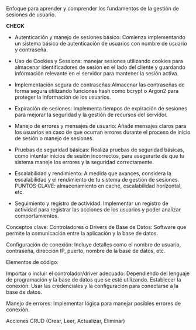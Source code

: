 Enfoque para aprender y comprender los fundamentos de la gestión de sesiones de usuario.

**CHECK**
- Autenticación y manejo de sesiones básico: Comienza implementando un sistema básico de autenticación de usuarios con nombre de usuario y contraseña.

- Uso de Cookies y Sessions: manejar sesiones utilizando cookies para almacenar identificadores de sesión en el lado del cliente y guardando información relevante en el servidor para mantener la sesión activa.

- Implementación segura de contraseñas:Almacenar las contraseñas de forma segura utilizando funciones hash como bcrypt o Argon2 para proteger la información de los usuarios.

- Expiración de sesiones: Implementa tiempos de expiración de sesiones para mejorar la seguridad y la gestión de recursos del servidor.

- Manejo de errores y mensajes de usuario: Añade mensajes claros para los usuarios en caso de que ocurran errores durante el proceso de inicio de sesión o manejo de sesiones.

- Pruebas de seguridad básicas: Realiza pruebas de seguridad básicas, como intentar inicios de sesión incorrectos, para asegurarte de que tu sistema maneje los errores y la seguridad correctamente.

- Escalabilidad y rendimiento: A medida que avances, considera la escalabilidad y el rendimiento de tu sistema de gestión de sesiones. PUNTOS CLAVE:  almacenamiento en caché, escalabilidad horizontal, etc.

- Seguimiento y registro de actividad: Implementar un registro de actividad para registrar las acciones de los usuarios y poder analizar comportamientos.


Conceptos clave:
Controladores o Drivers de Base de Datos: Software que permite la comunicación entre la aplicación y la base de datos.

Configuración de conexión: Incluye detalles como el nombre de usuario, contraseña, dirección IP, puerto, nombre de la base de datos, etc.

Elementos de código:

Importar o incluir el controlador/driver adecuado: Dependiendo del lenguaje de programación y la base de datos que se esté utilizando.
Establecer la conexión: Usar las credenciales y la configuración para conectarse a la base de datos.

Manejo de errores: Implementar lógica para manejar posibles errores de conexión.

Acciones CRUD (Crear, Leer, Actualizar, Eliminar)